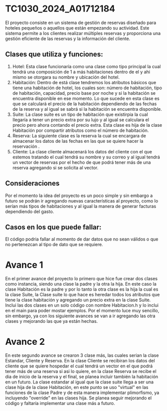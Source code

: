 # TC1030_2024_A01712184
El proyecto consiste en un sistema de gestión de reservas diseñado para hoteles pequeños o aquellos que están empezando su actividad. Este sistema permite a los clientes realizar múltiples reservas y proporciona una gestión eficiente de las reservas y la información del cliente.
## Clases que utiliza y funciones:
1. Hotel: Esta clase funcionaría como una clase como tipo principal la cual tendrá una composición de 1 a más habitaciones dentro de el y ahi mismo se otorgara su nombre y ubicación del hotel.
2. Habitación: Dentro de está clase tendremos los atributos básicos que tiene una habitación de hotel, los cuales son: número de habitación, tipo de habitación, capacidad, precio base por noche y si la habitación se encuentra disponible en ese momento. Lo que sucede en esta clase es que se calculará el precio de la habitación dependiendo de las fechas de la reserva y al igual se sabrá si la habitación se encuentra disponible.
3. Suite: La clase suite es un tipo de habitación que existirpia la cual llegaría a tener un precio extra por su lujo y al igual se calculara el precio pero ahora contando el precio extra. Esta clase es hija de la clase Habitación por compartir atributos como el número de habitación.
4. Reserva: La siguiente clase es la reserva la cual se encargara de almacenar los datos de las fechas en las que se quiere hacer la reservación .
5. Cliente: La clase cliente almacenará los datos del cliente con el que estemos tratando el cual tendrá su nombre y su correo y al igual tendrá un vector de reservas por el hecho de que podrá tener más de una reserva agregando si se solicita al vector.
## Consideraciones
Por el momento la idea del proyecto es un poco simple y sin embargo a futuro se podrán ir agregando nuevas características al proyecto, como lo serían más tipos de habitaciones y al igual la manera de generar facturas dependiendo del gasto.
## Casos en los que puede fallar:
El código podria fallar al momento de dar datos que no sean válidos o que no pertenezcan al tipo de dato que se requiere.
# Avance 1
En el primer avance del proyecto lo primero que hice fue crear dos clases como instancia, siendo una clase la padre y la otra la hija.
En este caso la clase Habitación es la padre y por lo tanto la otra clase es la hija la cual es la clase Suite, la Clase suite lo que hace es heredar todos los atributos que tiene la clase habitación y agregando un precio extra en la clase Suite.
Inclui las dos clases en un solo código con nombre Habitacion.h y lo inclui en el main para poder mostar ejemplos.
Por el momento luce muy sencillo, sin embargo, ya con los siguiente avances se van a ir agregando las otra clases y mejorando las que ya están hechas.
# Avance 2
En este segundo avance se crearon 3 clase más, las cuales serian la clase Estandar, Cliente y Reserva.
En la clase Cliente se recibiran los datos del cliente que se quiere hospedar el cual tendrá un vector en el que podrá tener más de una reserva si asi lo quiere, en la clase Reserva se recibe el dia de inicio de la reserva y el final, se planea incluir también la habitación en un futuro.
La clase estandar al igual que la clase suite llega a ser una clase hija de la clase Habitación, en este punto se uso "virtual" en las funciones de la clase Padre y de esta manera implementar plimorfismo, ya incluyendo "override" en las clases hija.
Se planea seguir mejorando el código y faltaría implementar una clase más a futuro.
